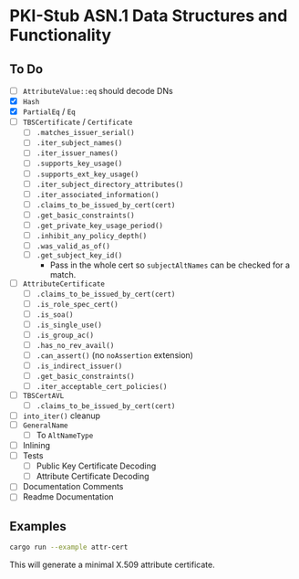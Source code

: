 # PKI-Stub ASN.1 Data Structures and Functionality

## To Do

- [ ] `AttributeValue::eq` should decode DNs
- [x] `Hash`
- [x] `PartialEq` / `Eq`
- [ ] `TBSCertificate` / `Certificate`
  - [ ] `.matches_issuer_serial()`
  - [ ] `.iter_subject_names()`
  - [ ] `.iter_issuer_names()`
  - [ ] `.supports_key_usage()`
  - [ ] `.supports_ext_key_usage()`
  - [ ] `.iter_subject_directory_attributes()`
  - [ ] `.iter_associated_information()`
  - [ ] `.claims_to_be_issued_by_cert(cert)`
  - [ ] `.get_basic_constraints()`
  - [ ] `.get_private_key_usage_period()`
  - [ ] `.inhibit_any_policy_depth()`
  - [ ] `.was_valid_as_of()`
  - [ ] `.get_subject_key_id()`
    - Pass in the whole cert so `subjectAltNames` can be checked for a match.
- [ ] `AttributeCertificate`
  - [ ] `.claims_to_be_issued_by_cert(cert)`
  - [ ] `.is_role_spec_cert()`
  - [ ] `.is_soa()`
  - [ ] `.is_single_use()`
  - [ ] `.is_group_ac()`
  - [ ] `.has_no_rev_avail()`
  - [ ] `.can_assert()` (no `noAssertion` extension)
  - [ ] `.is_indirect_issuer()`
  - [ ] `.get_basic_constraints()`
  - [ ] `.iter_acceptable_cert_policies()`
- [ ] `TBSCertAVL`
  - [ ] `.claims_to_be_issued_by_cert(cert)`
- [ ] `into_iter()` cleanup
- [ ] `GeneralName`
  - [ ] To `AltNameType`
- [ ] Inlining
- [ ] Tests
  - [ ] Public Key Certificate Decoding
  - [ ] Attribute Certificate Decoding
- [ ] Documentation Comments
- [ ] Readme Documentation

## Examples

```bash
cargo run --example attr-cert
```

This will generate a minimal X.509 attribute certificate.
